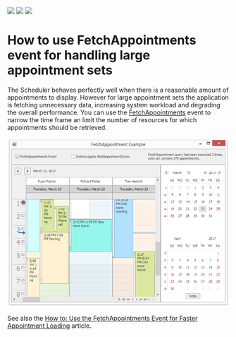 <!-- default badges list -->
![](https://img.shields.io/endpoint?url=https://codecentral.devexpress.com/api/v1/VersionRange/128636371/18.1.3%2B)
[![](https://img.shields.io/badge/Open_in_DevExpress_Support_Center-FF7200?style=flat-square&logo=DevExpress&logoColor=white)](https://supportcenter.devexpress.com/ticket/details/E2730)
[![](https://img.shields.io/badge/📖_How_to_use_DevExpress_Examples-e9f6fc?style=flat-square)](https://docs.devexpress.com/GeneralInformation/403183)
<!-- default badges end -->
# How to use FetchAppointments event for handling large appointment sets


<p>The Scheduler behaves perfectly well when there is a reasonable amount of appointments to display. However for large appointment sets the application is fetching unnecessary data, increasing system workload and degrading the overall performance. You can use the <a href="https://docs.devexpress.com/CoreLibraries/DevExpress.XtraScheduler.ISchedulerStorageBase.FetchAppointments">FetchAppointments</a> event to narrow the time frame an limit the number of resources for which appointments should be retrieved.<br><br><img src="https://raw.githubusercontent.com/DevExpress-Examples/how-to-use-fetchappointments-event-for-handling-large-appointment-sets-e2730/16.2.3+/media/4f13ba4a-0fcf-11e7-80bf-00155d62480c.png"></p>
<p>See also the <a href="https://docs.devexpress.com/WindowsForms/2299/controls-and-libraries/scheduler/examples/data-binding/how-to-use-the-fetchappointments-event-for-faster-appointment-loading"><u>How to: Use the FetchAppointments Event for Faster Appointment Loading</u></a> article.</p>

<br/>


